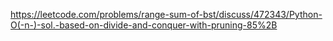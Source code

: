 https://leetcode.com/problems/range-sum-of-bst/discuss/472343/Python-O(-n-)-sol.-based-on-divide-and-conquer-with-pruning-85%2B